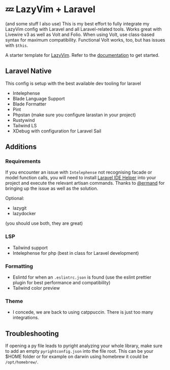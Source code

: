 # 💤 LazyVim + Laravel

(and some stuff I also use)
This is my best effort to fully integrate my LazyVim config with Laravel and all Laravel-related tools.
Works great with Livewire v3 as well as Volt and Folio.
When using Volt, use class-based syntax for maximum compatibility.
Functional Volt works, too, but has issues with `$this`.

A starter template for [LazyVim](https://github.com/LazyVim/LazyVim).
Refer to the [documentation](https://lazyvim.github.io/installation) to get started.

## Laravel Native

This config is setup with the best available dev tooling for laravel

- Intelephense
- Blade Language Support
- Blade Formatter
- Pint
- Phpstan (make sure you configure larastan in your project)
- Rustywind
- Tailwind LS
- XDebug with configuration for Laravel Sail

## Additions

### Requirements

If you encounter an issue with `Intelephense` not recognising facade or model function calls, you will need to install [Laravel IDE Helper](https://github.com/barryvdh/laravel-ide-helper) into your project and execute the relevant artisan commands. Thanks to [@ermand](https://github.com/ermand) for bringing up the issue as well as the solution.

Optional:

- lazygit
- lazydocker

(you should use both, they are great)

### LSP

- Tailwind support
- Intelephense for php (best in class for Laravel development)

### Formatting

- Eslintd for when an `.eslintrc.json` is found (use the eslint prettier plugin for best performance and compatibility)
- Tailwind color preview

### Theme

- I concede, we are back to using catppuccin. There is just too many integrations.

## Troubleshooting

If opening a py file leads to pyright analyzing your whole library, make sure to add an empty `pyrightconfig.json` into the file root.
This can be your $HOME folder or for example on darwin using homebrew it could be `/opt/homebrew/`.
